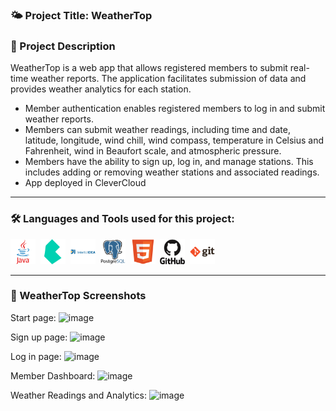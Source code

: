 
### :sun_behind_small_cloud: Project Title: WeatherTop

### :bookmark_tabs: Project Description

WeatherTop is a web app that allows registered members to submit real-time weather reports. 
The application facilitates submission of data and provides weather analytics for each station.
- Member authentication enables registered members to log in and submit weather reports.
- Members can submit weather readings, including time and date, latitude, longitude, wind chill, wind compass, temperature in Celsius and Fahrenheit, wind in Beaufort scale, and atmospheric pressure.
- Members have the ability to sign up, log in, and manage stations. This includes adding or removing weather stations and associated readings.
- App deployed in CleverCloud

---

### :hammer_and_wrench: Languages and Tools used for this project:

<div>
  <img src="https://github.com/devicons/devicon/blob/master/icons/java/java-original-wordmark.svg" title="Java" alt="Java" width="40" height="40"/>&nbsp;
  <img src="https://github.com/devicons/devicon/blob/master/icons/bulma/bulma-plain.svg" title="Bulma" alt="Bulma" width="40" height="40"/>&nbsp;
  <img src="https://github.com/devicons/devicon/blob/master/icons/intellij/intellij-original-wordmark.svg" title="intellij" alt="intellij" width="40" height="40"/>&nbsp;
  <img src="https://github.com/devicons/devicon/blob/master/icons/postgresql/postgresql-original-wordmark.svg" title="PostgreSQL" alt="PostgreSQL" width="40" height="40"/>&nbsp;
  <img src="https://github.com/devicons/devicon/blob/master/icons/html5/html5-original.svg" title="HTML5" alt="HTML" width="40" height="40"/>&nbsp;
  <img src="https://github.com/devicons/devicon/blob/master/icons/github/github-original-wordmark.svg" title="GitHub" alt="GitHub" width="40" height="40"/>&nbsp;
  <img src="https://github.com/devicons/devicon/blob/master/icons/git/git-original-wordmark.svg" title="Git" **alt="Git" width="40" height="40"/>
</div>

---

### :pencil: WeatherTop Screenshots

Start page:
![image](https://github.com/mmazzet/weathertop/assets/120139950/4d36e985-26ad-4f04-9415-167a608da1cc)

Sign up page:
![image](https://github.com/mmazzet/weathertop/assets/120139950/c86c1b65-e772-4a2a-bbb5-e33dd5a8fa15)

Log in page:
![image](https://github.com/mmazzet/weathertop/assets/120139950/a8ceda33-9fde-4925-937f-705523cfd6d7)

Member Dashboard:
![image](https://github.com/mmazzet/weathertop/assets/120139950/cf11c861-5481-4776-9774-ea475e8ee197)

Weather Readings and Analytics:
![image](https://github.com/mmazzet/weathertop/assets/120139950/33520be6-ffb7-4419-9494-de282b2334af)




